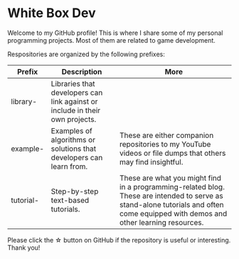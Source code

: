 # White Box Dev

Welcome to my GitHub profile! This is where I share some of my personal programming projects. Most of them are related to game development.

Respositories are organized by the following prefixes:

| Prefix | Description | More |
| ------ | ----------- | ---- |
| library- | Libraries that developers can link against or include in their own projects. | |
| example- | Examples of algorithms or solutions that developers can learn from. | These are either companion repositories to my YouTube videos or file dumps that others may find insightful. |
| tutorial- | Step-by-step text-based tutorials. | These are what you might find in a programming-related blog. These are intended to serve as stand-alone tutorials and often come equipped with demos and other learning resources. |

Please click the ☆ button on GitHub if the repository is useful or interesting. Thank you!
